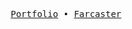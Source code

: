 <p align="center">
  <samp>
    <a href="https://benbaessler.com">Portfolio</a> •
    <a href="https://warpcast.com/benbaessler">Farcaster</a>
  </samp>
</p>
